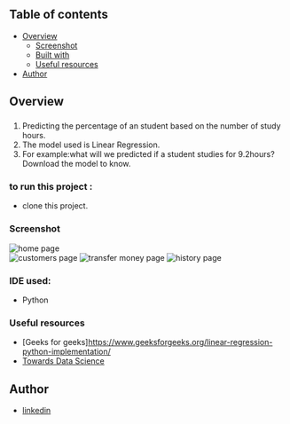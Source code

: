 ## Table of contents

- [Overview](#overview)
  - [Screenshot](#screenshot)
  - [Built with](#built-with)
  - [Useful resources](#useful-resources)
- [Author](#author)

## Overview

###
 <ol>
  <li>Predicting the percentage of an student based on the number of study hours.
  <li>The model used is Linear Regression.
  <li>For example:what will we predicted if a student studies for 9.2hours? Download the model to know.

 
 </ol>

### to run this project :
  - clone this project.
### Screenshot

![home page](./screenshots/homePage.png)
<br>
![customers page ](./screenshots/showCustomers.png)
![transfer money page](./screenshots/transferAction.png)
![history page](./screenshots/history.png)

### IDE used:

- Python

### Useful resources

- [Geeks for geeks]https://www.geeksforgeeks.org/linear-regression-python-implementation/
- [Towards Data Science ](https://towardsdatascience.com/linear-regression-using-python-b136c91bf0a2)

## Author

- [linkedin ](https://www.linkedin.com/in/mariam-mounier-a8b254192/)
